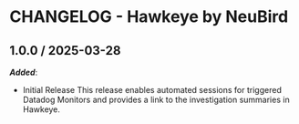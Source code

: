 # CHANGELOG - Hawkeye by NeuBird

## 1.0.0 / 2025-03-28

_**Added**_:

* Initial Release
This release enables automated sessions for triggered Datadog Monitors and provides a link to the investigation summaries in Hawkeye.
